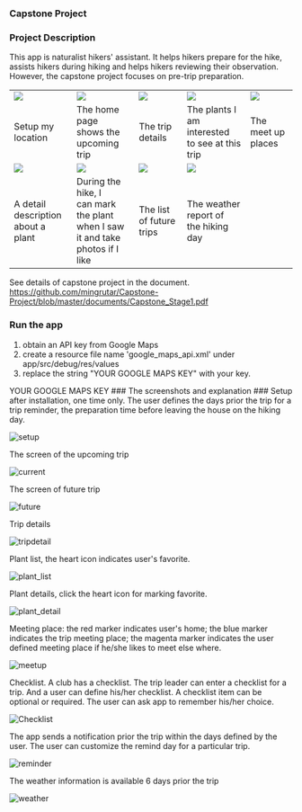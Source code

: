 ### Capstone Project ###

### Project Description ###
This app is naturalist hikers' assistant. It helps hikers prepare for the hike, assists hikers during hiking and helps hikers reviewing their observation. However, the capstone project focuses on pre-trip preparation. 


|  |  |  |  |  |
|:-----|:-----|:-----|:-----|:-----|
| ![](screenshoots/setup_my_location.png) | ![](screenshoots/current_trip.png) | ![](screenshoots/trip_detail.png) | ![](screenshoots/plant_list.png) | ![](screenshoots/meetat_user_defined.png) |
| Setup my location | The home page<br> shows the upcoming trip | The trip details | The plants I am interested<br>to see at this trip | The meet up places |
| ![](screenshoots/plant_detail_fav.png) | ![](screenshoots/plant_list_on_hike.png) | ![](screenshoots/future_trip.png) |![](screenshoots/weather.png) | |
| A detail description<br> about a plant | During the hike, I <br>can mark the plant <br>when I saw it and take <br>photos if I like | The list of future trips | The weather report of<br>the hiking day | |

See details of capstone project in the document.   
  https://github.com/mingrutar/Capstone-Project/blob/master/documents/Capstone_Stage1.pdf

### Run the app ###
1) obtain an API key from Google Maps
2) create a resource file name 'google_maps_api.xml' under app/src/debug/res/values
3) replace the string "YOUR GOOGLE MAPS KEY" with your key.
  <resources>
    <string name="google_maps_key" translatable="false" templateMergeStrategy="preserve">
    YOUR GOOGLE MAPS KEY
    </string>
</resources>
### The screenshots and explanation ###
Setup after installation, one time only. The user defines the days prior the trip for a trip reminder, the preparation time before leaving the house on the hiking day.

![setup](https://github.com/mingrutar/Capstone-Project/blob/master/screenshoots/setup_my_location.png?raw=true)

The screen of the upcoming trip

![current](https://github.com/mingrutar/Capstone-Project/blob/master/screenshoots/current_trip.png?raw=true)

The screen of future trip

![future](https://github.com/mingrutar/Capstone-Project/blob/master/screenshoots/future_trip.png?raw=true)

Trip details

![tripdetail](https://github.com/mingrutar/Capstone-Project/blob/master/screenshoots/trip_detail.png?raw=true)

Plant list, the heart icon indicates user's favorite.

![plant_list](https://github.com/mingrutar/Capstone-Project/blob/master/screenshoots/plant_list.png?raw=true)

Plant details, click the heart icon for marking favorite.

![plant_detail](https://github.com/mingrutar/Capstone-Project/blob/master/screenshoots/plant_detail_not_fav.png?raw=true)

Meeting place: the red marker indicates user's home; the blue marker indicates the trip meeting place; the magenta marker indicates the user defined meeting place if he/she likes to meet else where.  

![meetup](https://github.com/mingrutar/Capstone-Project/blob/master/screenshoots/meetat_user_defined.png?raw=true)

Checklist. A club has a checklist. The trip leader can enter a checklist for a trip. And a user can define his/her checklist. A checklist item can be optional or required. The user can ask app to remember his/her choice.

![Checklist](https://github.com/mingrutar/Capstone-Project/blob/master/screenshoots/checklist.png?raw=true)

The app sends a notification prior the trip within the days defined by the user. The user can customize the remind day for a particular trip.  

![reminder](https://github.com/mingrutar/Capstone-Project/blob/master/screenshoots/reminder_change_day.png?raw=true)

The weather information is available 6 days prior the trip

![weather](https://github.com/mingrutar/Capstone-Project/blob/master/screenshoots/weather.png?raw=true)
